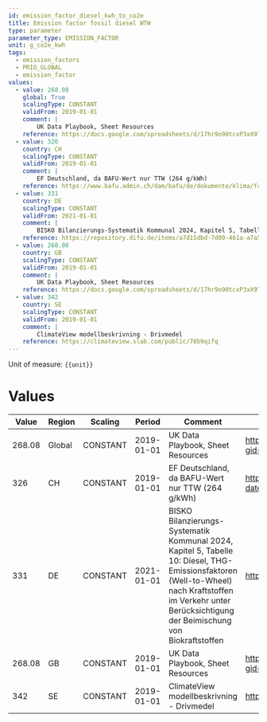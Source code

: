 ```yaml
---
id: emission_factor_diesel_kwh_to_co2e
title: Emission factor fossil diesel WTW
type: parameter
parameter_type: EMISSION_FACTOR
unit: g_co2e_kwh
tags:
  - emission_factors
  - PRIO_GLOBAL
  - emission_factor
values:
  - value: 268.08
    global: True
    scalingType: CONSTANT
    validFrom: 2019-01-01
    comment: |
        UK Data Playbook, Sheet Resources
    reference: https://docs.google.com/spreadsheets/d/17hr9o90tcxP3xX9T000uWcXSrzm5b5D3UfPwcq7LzgA/edit?gid=1982830832#gid=1982830832
  - value: 326
    country: CH
    scalingType: CONSTANT
    validFrom: 2019-01-01
    comment: |
        EF Deutschland, da BAFU-Wert nur TTW (264 g/kWh)
    reference: https://www.bafu.admin.ch/dam/bafu/de/dokumente/klima/fachinfo-daten/CO2_Emissionsfaktoren_THG_Inventar.pdf.download.pdf/CO2_Emissionsfaktoren.pdf
  - value: 331
    country: DE
    scalingType: CONSTANT
    validFrom: 2021-01-01
    comment: |
        BISKO Bilanzierungs-Systematik Kommunal 2024, Kapitel 5, Tabelle 10: Diesel, THG-Emissionsfaktoren (Well-to-Wheel) nach Kraftstoffen im Verkehr unter Berücksichtigung der Beimischung von Biokraftstoffen
    reference: https://repository.difu.de/items/a7d15dbd-7d09-461a-a7a5-0be9f526facb
  - value: 268.08
    country: GB
    scalingType: CONSTANT
    validFrom: 2019-01-01
    comment: |
        UK Data Playbook, Sheet Resources
    reference: https://docs.google.com/spreadsheets/d/17hr9o90tcxP3xX9T000uWcXSrzm5b5D3UfPwcq7LzgA/edit?gid=1982830832#gid=1982830832
  - value: 342
    country: SE
    scalingType: CONSTANT
    validFrom: 2019-01-01
    comment: |
        ClimateView modellbeskrivning - Drivmedel
    reference: https://climateview.slab.com/public/78b9qifq
---
```



Unit of measure: `{{unit}}`


# Values


| Value | Region | Scaling | Period | Comment | Reference |
|-------|--------|---------|--------|---------|-----------|
| 268.08 | Global | CONSTANT | 2019-01-01 | UK Data Playbook, Sheet Resources | https://docs.google.com/spreadsheets/d/17hr9o90tcxP3xX9T000uWcXSrzm5b5D3UfPwcq7LzgA/edit?gid=1982830832#gid=1982830832 |
| 326 | CH | CONSTANT | 2019-01-01 | EF Deutschland, da BAFU-Wert nur TTW (264 g/kWh) | https://www.bafu.admin.ch/dam/bafu/de/dokumente/klima/fachinfo-daten/CO2_Emissionsfaktoren_THG_Inventar.pdf.download.pdf/CO2_Emissionsfaktoren.pdf |
| 331 | DE | CONSTANT | 2021-01-01 | BISKO Bilanzierungs-Systematik Kommunal 2024, Kapitel 5, Tabelle 10: Diesel, THG-Emissionsfaktoren (Well-to-Wheel) nach Kraftstoffen im Verkehr unter Berücksichtigung der Beimischung von Biokraftstoffen | https://repository.difu.de/items/a7d15dbd-7d09-461a-a7a5-0be9f526facb |
| 268.08 | GB | CONSTANT | 2019-01-01 | UK Data Playbook, Sheet Resources | https://docs.google.com/spreadsheets/d/17hr9o90tcxP3xX9T000uWcXSrzm5b5D3UfPwcq7LzgA/edit?gid=1982830832#gid=1982830832 |
| 342 | SE | CONSTANT | 2019-01-01 | ClimateView modellbeskrivning - Drivmedel | https://climateview.slab.com/public/78b9qifq |



